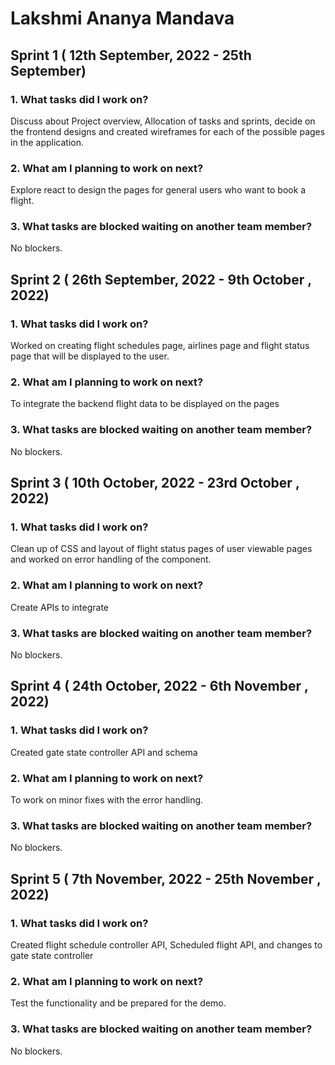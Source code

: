 
# Lakshmi Ananya Mandava

## Sprint 1 ( 12th September, 2022 - 25th September)

### 1. What tasks did I work on?

Discuss about Project overview, Allocation of tasks and sprints, decide on the frontend designs and created wireframes for each of the possible pages in the application.

### 2. What am I planning to work on next?

Explore react to design the pages for general users who want to book a flight.

### 3. What tasks are blocked waiting on another team member?

No blockers.

## Sprint 2 ( 26th September, 2022 - 9th October , 2022)

### 1. What tasks did I work on?

Worked on creating flight schedules page, airlines page and flight status page that will be displayed to the user.

### 2. What am I planning to work on next?

To integrate the backend flight data to be displayed on the pages

### 3. What tasks are blocked waiting on another team member?

No blockers.

## Sprint 3 ( 10th October, 2022 - 23rd October , 2022)

### 1. What tasks did I work on?
Clean up of CSS and layout of flight status pages of user viewable pages and worked on error handling of the component.

### 2. What am I planning to work on next?
Create APIs to integrate

### 3. What tasks are blocked waiting on another team member?

No blockers.

## Sprint 4 ( 24th October, 2022 - 6th November , 2022)

### 1. What tasks did I work on?

Created gate state controller API and schema  

### 2. What am I planning to work on next?
To work on minor fixes with the error handling.

### 3. What tasks are blocked waiting on another team member?

No blockers.

## Sprint 5 ( 7th November, 2022 - 25th November , 2022)

### 1. What tasks did I work on?

Created flight schedule controller API, Scheduled flight API, and changes to gate state controller

### 2. What am I planning to work on next?
Test the functionality and be prepared for the demo.

### 3. What tasks are blocked waiting on another team member?

No blockers.
